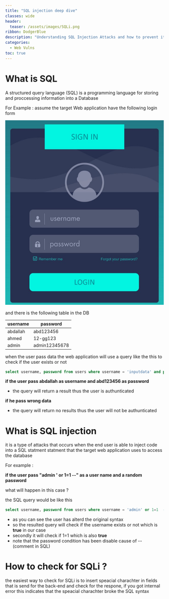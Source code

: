 ```yaml
---
title: "SQL injection deep dive"
classes: wide
header:
  teaser: /assets/images/SQLi.png
ribbon: DodgerBlue
description: "Understanding SQL Injection Attacks and how to prevent it"
categories:
  - Web Vulns
toc: true
---
```


# What is SQL

A structured query language (SQL) is a programming language for storing and proccessing information into a Database

For Example :
assume the target Web application have the following login form 

![login_form](../../assets/images/WebVulns/SQLi/loginform.jpg)

and there is the following table in the DB

| username | password      |
| -------- | ------------- |
| abdallah | abd123456     |
| ahmed    | 12-gg123      |
| admin    | admin12345678 |

when the user pass data the web application will use a query like the this to check if the user exists or not

```SQL
select username, password from users where username = 'inputdata' and password = 'inputdata' 
```

__if the user pass abdallah as username and abd123456 as password__

* the query will return a result thus the user is authunticated 

__if he pass wrong data__

* the query will return no results thus the user will not be authunticated

# What is SQL injection

it is a type of attacks that occurs when the end user is able to inject code into a SQL statment statment that the target web application uses to access the database 

For example : 

__if the user pass "admin ' or 1=1 --" as a user name and a random password__

what will happen in this case ?

the SQL query would be like this 

```SQL
select username, password from users where username = 'admin' or 1=1  -- ' and password = 'fgffsgg'
```

- as you can see the user has alterd the original syntax 
- so the resulted query will check if the username exists or not which is __true__ in our case 
- secondly it will check if 1=1 which is also __true__  
- note that the password condition has been disable cause of -- (comment in SQL)

# How to check for SQLi ? 
the easiest way to check for SQLi is to insert speacial charachter in fields that is send for the back-end and check for the respone, if you got internal error this indicates that the speacial charachter broke the SQL syntax

